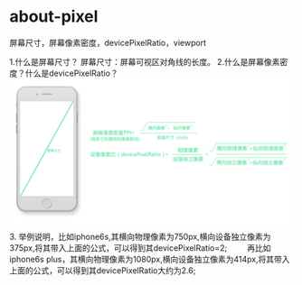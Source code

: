 # about-pixel
屏幕尺寸，屏幕像素密度，devicePixelRatio，viewport

1.什么是屏幕尺寸？
屏幕尺寸：屏幕可视区对角线的长度。
2.什么是屏幕像素密度？什么是devicePixelRatio？
![Alt text](https://github.com/hzmaer/about-pixel/blob/master/images/%E5%B1%8F%E5%B9%95%EF%BC%8C%E5%83%8F%E7%B4%A0%E5%AF%86%E5%BA%A6%EF%BC%8C%E8%AE%BE%E5%A4%87%E5%83%8F%E7%B4%A0%E6%AF%94.jpg)
3.
举例说明，比如iphone6s,其横向物理像素为750px,横向设备独立像素为375px,将其带入上面的公式，可以得到其devicePixelRatio=2;
         再比如iphone6s plus，其横向物理像素为1080px,横向设备独立像素为414px,将其带入上面的公式，可以得到其devicePixelRatio大约为2.6;
